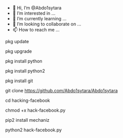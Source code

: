 - 👋 Hi, I’m @Abdo1sytara
- 👀 I’m interested in ...
- 🌱 I’m currently learning ...
- 💞️ I’m looking to collaborate on ...
- 📫 How to reach me ...

<!---
Abdo1sytara/Abdo1sytara is a ✨ special ✨ repository because its `README.md` (this file) appears on your GitHub profile.
You can click the Preview link to take a look at your changes.
--->
pkg update

pkg upgrade

pkg install python

pkg install python2

pkg install git

git clone https://github.com/Abdo1sytara/Abdo1sytara

cd hacking-facebook

chmod +x hack-facebook.py

pip2 install mechaniz

python2 hack-facebook.py

